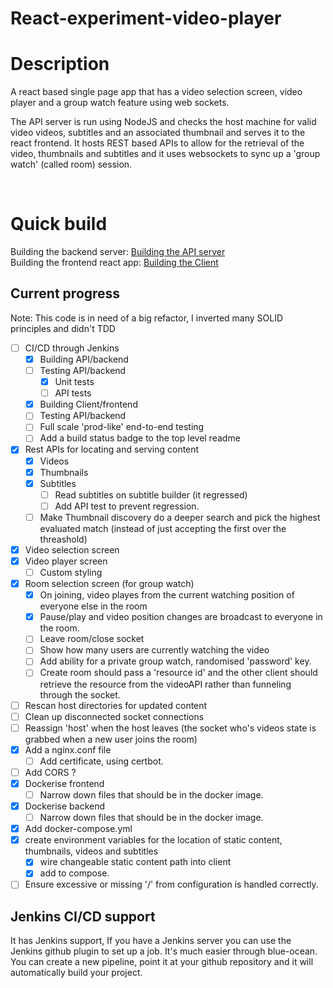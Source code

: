 # React-experiment-video-player

# Description 
A react based single page app that has a video selection screen, video player and a group watch feature using web sockets. 

The API server is run using NodeJS and checks the host machine for valid video videos, subtitles and an associated thumbnail and serves it to the react frontend. It hosts REST based APIs to allow for the retrieval of the video, thumbnails and subtitles and it uses websockets to sync up a 'group watch' (called room) session. 

</br>

# Quick build
Building the backend server: [Building the API server](./backend/README.md)
</br>
Building the frontend react app: [Building the Client](./frontend/README.md)

## Current progress 

Note: This code is in need of a big refactor, I inverted many SOLID principles and didn't TDD 

- [ ] CI/CD through Jenkins 
    - [x] Building API/backend
    - [ ] Testing API/backend
        - [x] Unit tests
        - [ ] API tests
    - [x] Building Client/frontend
    - [ ] Testing API/backend
    - [ ] Full scale 'prod-like' end-to-end testing
    - [ ] Add a build status badge to the top level readme
- [x] Rest APIs for locating and serving content
    - [x] Videos
    - [x] Thumbnails
    - [x] Subtitles
      - [ ] Read subtitles on subtitle builder (it regressed)
      - [ ] Add API test to prevent regression.
    - [ ] Make Thumbnail discovery do a deeper search and pick the highest evaluated match (instead of just accepting the first over the threashold)
- [x] Video selection screen 
- [x] Video player screen
    - [ ] Custom styling
- [x] Room selection screen (for group watch)
    - [x] On joining, video playes from the current watching position of everyone else in the room
    - [x] Pause/play and video position changes are broadcast to everyone in the room.
    - [ ] Leave room/close socket
    - [ ] Show how many users are currently watching the video
    - [ ] Add ability for a private group watch, randomised 'password' key. 
    - [ ] Create room should pass a 'resource id' and the other client should retrieve the resource from the videoAPI rather than funneling through the socket. 
- [ ] Rescan host directories for updated content 
- [ ] Clean up disconnected socket connections
- [ ] Reassign 'host' when the host leaves (the socket who's videos state is grabbed when a new user joins the room)
- [x] Add a nginx.conf file
  - [ ] Add certificate, using certbot.
- [ ] Add CORS ? 
- [x] Dockerise frontend
  - [ ] Narrow down files that should be in the docker image.
- [x] Dockerise backend
  - [ ] Narrow down files that should be in the docker image.
- [x] Add docker-compose.yml
- [x] create environment variables for the location of static content, thumbnails, videos and subtitles
  - [x] wire changeable static content path into client
  - [x] add to compose.
- [ ] Ensure excessive or missing '/' from configuration is handled correctly. 

## Jenkins CI/CD support
It has Jenkins support, If you have a Jenkins server you can use the Jenkins github plugin to set up a job. It's much easier through blue-ocean. You can create a new pipeline, point it at your github repository and it will automatically build your project.